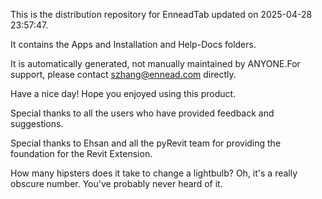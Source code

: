 This is the distribution repository for EnneadTab updated on 2025-04-28 23:57:47.

It contains the Apps and Installation and Help-Docs folders.

It is automatically generated, not manually maintained by ANYONE.For support, please contact szhang@ennead.com directly.

Have a nice day! Hope you enjoyed using this product.

Special thanks to all the users who have provided feedback and suggestions.

Special thanks to Ehsan and all the pyRevit team for providing the foundation for the Revit Extension.






How many hipsters does it take to change a lightbulb? Oh, it's a really obscure number. You've probably never heard of it.